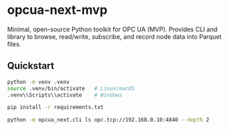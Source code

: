# opcua-next-mvp

Minimal, open-source Python toolkit for OPC UA (MVP). Provides CLI and library to browse, read/write, subscribe, and record node data into Parquet files.

## Quickstart

```bash
python -m venv .venv
source .venv/bin/activate   # Linux/macOS
.venv\\Scripts\\activate    # Windows

pip install -r requirements.txt

python -m opcua_next.cli ls opc.tcp://192.168.0.10:4840 --depth 2
